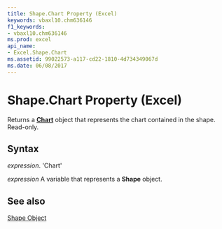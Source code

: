 ```yaml
---
title: Shape.Chart Property (Excel)
keywords: vbaxl10.chm636146
f1_keywords:
- vbaxl10.chm636146
ms.prod: excel
api_name:
- Excel.Shape.Chart
ms.assetid: 99022573-a117-cd22-1810-4d734349067d
ms.date: 06/08/2017
---
```



# Shape.Chart Property (Excel)

Returns a  **[Chart](Excel.Chart(object).md)** object that represents the chart contained in the shape. Read-only.


## Syntax

 _expression_. 'Chart'

 _expression_ A variable that represents a **Shape** object.


## See also


[Shape Object](Excel.Shape.md)

